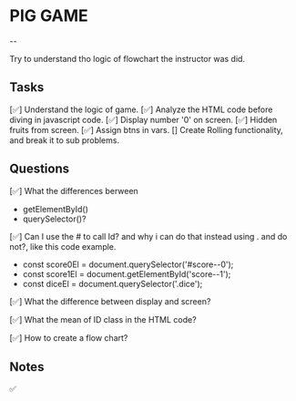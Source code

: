 # PIG GAME

--

Try to understand tho logic of flowchart the instructor was did.

## Tasks

[✅] Understand the logic of game.
[✅] Analyze the HTML code before diving in javascript code.
[✅] Display number '0' on screen.
[✅] Hidden fruits from screen.
[✅] Assign btns in vars.
[] Create Rolling functionality, and break it to sub problems.

## Questions

[✅] What the differences berween

- getElementById()
- querySelector()?

[✅] Can I use the # to call Id? and why i can do that instead using . and do not?, like this code example.

- const score0El = document.querySelector('#score--0');
- const score1El = document.getElementById('score--1');
- const diceEl = document.querySelector('.dice');

[✅] What the difference between display and screen?

[✅] What the mean of ID class in the HTML code?

[✅] How to create a flow chart?

## Notes

✅
